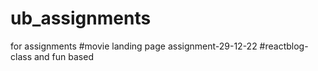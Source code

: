 # ub_assignments
for assignments
#movie landing page assignment-29-12-22
#reactblog-class and fun based
